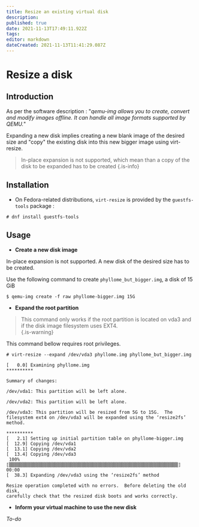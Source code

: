 ```yaml
---
title: Resize an existing virtual disk
description: 
published: true
date: 2021-11-13T17:49:11.922Z
tags: 
editor: markdown
dateCreated: 2021-11-13T11:41:29.087Z
---
```


# Resize a disk

## Introduction

As per the software description : "*qemu-img allows you to create, convert and modify images offline. It can handle all image formats supported by QEMU.*"

Expanding a new disk implies creating a new blank image of the desired size and "copy" the existing disk into this new bigger image using virt-resize.

> In-place expansion is not supported, which mean than a copy of the disk to be expanded has to be created
{.is-info}
 
## Installation

* On Fedora-related distributions, `virt-resize` is provided by the `guestfs-tools` package : 

```
# dnf install guestfs-tools
```

## Usage

* **Create a new disk image**

In-place expansion is not supported. A new disk of the desired size has to be created. 

Use the following command to create `phyllome_but_bigger.img`, a disk of 15 GiB 

```
$ qemu-img create -f raw phyllome-bigger.img 15G
```

* **Expand the root partition**

> This command only works if the root partition is located on vda3 and if the disk image filesystem uses EXT4.  
{.is-warning}

This command bellow requires root privileges. 

```
# virt-resize --expand /dev/vda3 phyllome.img phyllome_but_bigger.img

[   0.0] Examining phyllome.img
**********

Summary of changes:

/dev/vda1: This partition will be left alone.

/dev/vda2: This partition will be left alone.

/dev/vda3: This partition will be resized from 5G to 15G.  The 
filesystem ext4 on /dev/vda3 will be expanded using the ‘resize2fs’ 
method.

**********
[   2.1] Setting up initial partition table on phyllome-bigger.img
[  12.9] Copying /dev/vda1
[  13.1] Copying /dev/vda2
[  13.4] Copying /dev/vda3
 100% ⟦▒▒▒▒▒▒▒▒▒▒▒▒▒▒▒▒▒▒▒▒▒▒▒▒▒▒▒▒▒▒▒▒▒▒▒▒▒▒▒▒▒▒▒▒▒▒▒▒▒▒▒▒▒▒▒▒▒▒▒▒▒▒▒⟧ 00:00
[  38.3] Expanding /dev/vda3 using the ‘resize2fs’ method

Resize operation completed with no errors.  Before deleting the old disk, 
carefully check that the resized disk boots and works correctly.
```

* **Inform your virtual machine to use the new disk**

*To-do*
